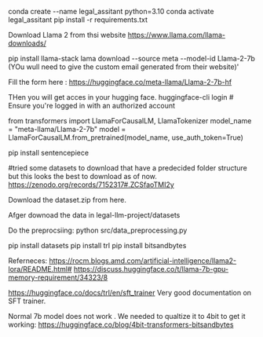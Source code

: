 conda create --name legal_assitant python=3.10
conda activate legal_assitant
pip install -r requirements.txt

Download Llama 2 from thsi website
https://www.llama.com/llama-downloads/

pip install llama-stack
lama download --source meta --model-id Llama-2-7b  (YOu wull need to give the custom email generated from their website)'


Fill the form here : 
https://huggingface.co/meta-llama/Llama-2-7b-hf

THen you will get acces in your hugging face.
huggingface-cli login  # Ensure you're logged in with an authorized account

from transformers import LlamaForCausalLM, LlamaTokenizer
model_name = "meta-llama/Llama-2-7b"
model = LlamaForCausalLM.from_pretrained(model_name, use_auth_token=True)

pip install sentencepiece

#tried some datasets to download that have a predecided folder structure but this looks the best to download as of now.
https://zenodo.org/records/7152317#.ZCSfaoTMI2y

Download the dataset.zip from here. 

Afger downoad the data in legal-llm-project/datasets

Do the preprocsiing: 
python src/data_preprocessing.py 

pip install datasets
pip install trl
pip install bitsandbytes




Referneces: 
https://rocm.blogs.amd.com/artificial-intelligence/llama2-lora/README.html#
https://discuss.huggingface.co/t/llama-7b-gpu-memory-requirement/34323/8


https://huggingface.co/docs/trl/en/sft_trainer  Very good documentation on SFT trainer.

Normal 7b model does not work . We needed to qualtize it to 4bit to get it working: https://huggingface.co/blog/4bit-transformers-bitsandbytes



